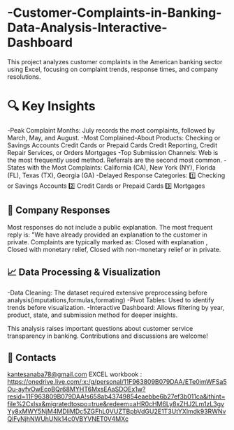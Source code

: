 # -Customer-Complaints-in-Banking-Data-Analysis-Interactive-Dashboard
This project analyzes customer complaints in the American banking sector using Excel, focusing on complaint trends, response times, and company resolutions.
# 🔍 Key Insights
-Peak Complaint Months: 
July records the most complaints, followed by March, May, and August.
-Most Complained-About Products:
  Checking or Savings Accounts
  Credit Cards or Prepaid Cards
  Credit Reporting, Credit Repair Services, or Orders
  Mortgages
-Top Submission Channels:
 Web is the most frequently used method.
 Referrals are the second most common.
-States with the Most Complaints:
California (CA), New York (NY), Florida (FL), Texas (TX), Georgia (GA)
 -Delayed Response Categories:
1️⃣ Checking or Savings Accounts
2️⃣ Credit Cards or Prepaid Cards
3️⃣ Mortgages
## 🏦 Company Responses
Most responses do not include a public explanation.
The most frequent reply is: "We have already provided an explanation to the customer in private.
Complaints are typically marked as:
Closed with explanation ,
Closed with monetary relief,
Closed with non-monetary relief or in private.
## 📈 Data Processing & Visualization
-Data Cleaning: The dataset required extensive preprocessing before analysis(imputations,formulas,formating)
-Pivot Tables: Used to identify trends before visualization.
-Interactive Dashboard: Allows filtering by year, product, state, and submission method for deeper insights.

This analysis raises important questions about customer service transparency in banking. Contributions and discussions are welcome!
## 🚀 Contacts
kantesanaba78@gmail.com
EXCEL workbook : https://onedrive.live.com/:x:/g/personal/11F963809B079DAA/ETe0imWFSa5Ou-ayfvOwEcoBQr68MYHT6MxsEAaSDOEx1w?resid=11F963809B079DAA!s658ab43749854eaebbe6b27ef3b011ca&ithint=file%2Cxlsx&migratedtospo=true&redeem=aHR0cHM6Ly8xZHJ2Lm1zL3gvYy8xMWY5NjM4MDliMDc5ZGFhL0VUZTBpbVdGU2E1T3UtYXlmdk93RWNvQlFyNjhNWUhUNk14c0VBYVNET0V4MXc
